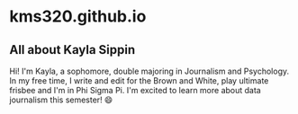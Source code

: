 # kms320.github.io
## All about Kayla Sippin
Hi! I'm Kayla, a sophomore, double majoring in Journalism and Psychology. In my free time, I write and edit for the Brown and White, play ultimate frisbee and I'm in Phi Sigma Pi. I'm excited to learn more about data journalism this semester! :smile:
